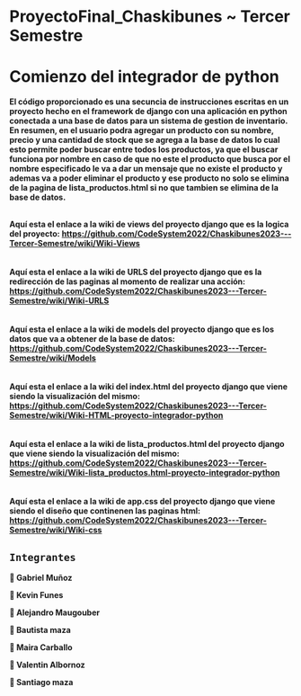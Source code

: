 # ProyectoFinal_Chaskibunes ~ Tercer Semestre

<h1>Comienzo del integrador de python</h1>
<strong>El código proporcionado es una secuncia de instrucciones escritas en un proyecto hecho en el framework de django con una aplicación en python conectada a una base de datos para un sistema de gestion de inventario. En resumen, en el usuario podra agregar un producto con su nombre, precio y una cantidad de stock que se agrega a la base de datos lo cual esto permite poder buscar entre todos los productos, ya que el buscar funciona por nombre en caso de que no este el producto que busca por el nombre especificado le va a dar un mensaje que no existe el producto y ademas va a poder eliminar el producto y ese producto no solo se elimina de la pagina de lista_productos.html si no que tambien se elimina de la base de datos.</strong>


<br><strong>
Aquí esta el enlace a la wiki de views del proyecto django que es la logica del proyecto: https://github.com/CodeSystem2022/Chaskibunes2023---Tercer-Semestre/wiki/Wiki-Views</br></strong>
<br><strong>
<br><strong>
Aquí esta el enlace a la wiki de URLS del proyecto django que es la redirección de las paginas al momento de realizar una acción: https://github.com/CodeSystem2022/Chaskibunes2023---Tercer-Semestre/wiki/Wiki-URLS</br></strong>
<br><strong>
<br><strong>
Aquí esta el enlace a la wiki de models del proyecto django que es los datos que va a obtener de la base de datos: https://github.com/CodeSystem2022/Chaskibunes2023---Tercer-Semestre/wiki/Models</br></strong>
<br><strong>
<br><strong>
Aquí esta el enlace a la wiki del index.html del proyecto django que viene siendo la visualización del mismo: https://github.com/CodeSystem2022/Chaskibunes2023---Tercer-Semestre/wiki/Wiki-HTML-proyecto-integrador-python</br></strong>
<br><strong>
<br><strong>
Aquí esta el enlace a la wiki de lista_productos.html del proyecto django que viene siendo la visualización del mismo: https://github.com/CodeSystem2022/Chaskibunes2023---Tercer-Semestre/wiki/Wiki-lista_productos.html-proyecto-integrador-python</br></strong>
<br><strong>
<br><strong>
Aquí esta el enlace a la wiki de app.css del proyecto django que viene siendo el diseño que continenen las paginas html: https://github.com/CodeSystem2022/Chaskibunes2023---Tercer-Semestre/wiki/Wiki-css</br></strong>

## `Integrantes`

:large_orange_diamond:  Gabriel Muñoz

:large_orange_diamond:  Kevin Funes  

:large_orange_diamond:  Alejandro Maugouber

:large_orange_diamond:  Bautista maza

:large_orange_diamond:  Maira Carballo

:large_orange_diamond:  Valentin Albornoz

:large_orange_diamond:  Santiago maza
